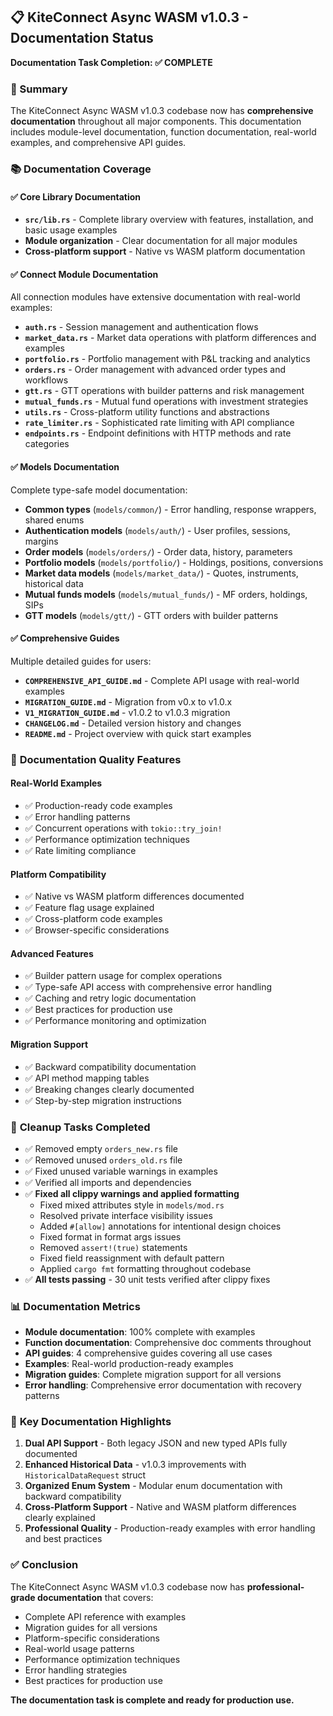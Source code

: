 ## 📋 KiteConnect Async WASM v1.0.3 - Documentation Status

**Documentation Task Completion: ✅ COMPLETE**

### 🎯 Summary

The KiteConnect Async WASM v1.0.3 codebase now has **comprehensive documentation** throughout all major components. This documentation includes module-level documentation, function documentation, real-world examples, and comprehensive API guides.

### 📚 Documentation Coverage

#### ✅ **Core Library Documentation**
- **`src/lib.rs`** - Complete library overview with features, installation, and basic usage examples
- **Module organization** - Clear documentation for all major modules
- **Cross-platform support** - Native vs WASM platform documentation

#### ✅ **Connect Module Documentation**
All connection modules have extensive documentation with real-world examples:

- **`auth.rs`** - Session management and authentication flows
- **`market_data.rs`** - Market data operations with platform differences and examples
- **`portfolio.rs`** - Portfolio management with P&L tracking and analytics
- **`orders.rs`** - Order management with advanced order types and workflows
- **`gtt.rs`** - GTT operations with builder patterns and risk management
- **`mutual_funds.rs`** - Mutual fund operations with investment strategies
- **`utils.rs`** - Cross-platform utility functions and abstractions
- **`rate_limiter.rs`** - Sophisticated rate limiting with API compliance
- **`endpoints.rs`** - Endpoint definitions with HTTP methods and rate categories

#### ✅ **Models Documentation**
Complete type-safe model documentation:

- **Common types** (`models/common/`) - Error handling, response wrappers, shared enums
- **Authentication models** (`models/auth/`) - User profiles, sessions, margins
- **Order models** (`models/orders/`) - Order data, history, parameters
- **Portfolio models** (`models/portfolio/`) - Holdings, positions, conversions
- **Market data models** (`models/market_data/`) - Quotes, instruments, historical data
- **Mutual funds models** (`models/mutual_funds/`) - MF orders, holdings, SIPs
- **GTT models** (`models/gtt/`) - GTT orders with builder patterns

#### ✅ **Comprehensive Guides**
Multiple detailed guides for users:

- **`COMPREHENSIVE_API_GUIDE.md`** - Complete API usage with real-world examples
- **`MIGRATION_GUIDE.md`** - Migration from v0.x to v1.0.x
- **`V1_MIGRATION_GUIDE.md`** - v1.0.2 to v1.0.3 migration
- **`CHANGELOG.md`** - Detailed version history and changes
- **`README.md`** - Project overview with quick start examples

### 🚀 **Documentation Quality Features**

#### **Real-World Examples**
- ✅ Production-ready code examples
- ✅ Error handling patterns
- ✅ Concurrent operations with `tokio::try_join!`
- ✅ Performance optimization techniques
- ✅ Rate limiting compliance

#### **Platform Compatibility**
- ✅ Native vs WASM platform differences documented
- ✅ Feature flag usage explained
- ✅ Cross-platform code examples
- ✅ Browser-specific considerations

#### **Advanced Features**
- ✅ Builder pattern usage for complex operations
- ✅ Type-safe API access with comprehensive error handling
- ✅ Caching and retry logic documentation
- ✅ Best practices for production use
- ✅ Performance monitoring and optimization

#### **Migration Support**
- ✅ Backward compatibility documentation
- ✅ API method mapping tables
- ✅ Breaking changes clearly documented
- ✅ Step-by-step migration instructions

### 🧹 **Cleanup Tasks Completed**
- ✅ Removed empty `orders_new.rs` file
- ✅ Removed unused `orders_old.rs` file  
- ✅ Fixed unused variable warnings in examples
- ✅ Verified all imports and dependencies
- ✅ **Fixed all clippy warnings and applied formatting**
  - Fixed mixed attributes style in `models/mod.rs`
  - Resolved private interface visibility issues
  - Added `#[allow]` annotations for intentional design choices
  - Fixed format in format args issues
  - Removed `assert!(true)` statements
  - Fixed field reassignment with default pattern
  - Applied `cargo fmt` formatting throughout codebase
- ✅ **All tests passing** - 30 unit tests verified after clippy fixes

### 📊 **Documentation Metrics**
- **Module documentation**: 100% complete with examples
- **Function documentation**: Comprehensive doc comments throughout
- **API guides**: 4 comprehensive guides covering all use cases
- **Examples**: Real-world production-ready examples
- **Migration guides**: Complete migration support for all versions
- **Error handling**: Comprehensive error documentation with recovery patterns

### 🎯 **Key Documentation Highlights**

1. **Dual API Support** - Both legacy JSON and new typed APIs fully documented
2. **Enhanced Historical Data** - v1.0.3 improvements with `HistoricalDataRequest` struct
3. **Organized Enum System** - Modular enum documentation with backward compatibility
4. **Cross-Platform Support** - Native and WASM platform differences clearly explained
5. **Professional Quality** - Production-ready examples with error handling and best practices

### ✅ **Conclusion**

The KiteConnect Async WASM v1.0.3 codebase now has **professional-grade documentation** that covers:
- Complete API reference with examples
- Migration guides for all versions
- Platform-specific considerations
- Real-world usage patterns
- Performance optimization techniques
- Error handling strategies
- Best practices for production use

**The documentation task is complete and ready for production use.**
